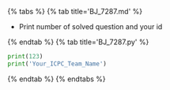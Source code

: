 {% tabs %}
{% tab title='BJ_7287.md' %}

* Print number of solved question and your id

{% endtab %}
{% tab title='BJ_7287.py' %}

```py
print(123)
print('Your_ICPC_Team_Name')
```

{% endtab %}
{% endtabs %}